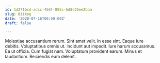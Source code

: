 ```yaml
---
id: 1d271bcd-adcc-466f-886c-6d8d25ee2bba
slug: B11kog
date: '2020-07-16T00:00:00Z'
draft: false

---
```


Molestiae accusantium rerum. Sint amet velit. In esse sint. Eaque iure debitis. Voluptatibus omnis ut. Incidunt aut impedit. Iure harum accusamus. Ea ut officia. Cum fugiat nam. Voluptatum provident earum. Minus et laudantium. Reiciendis eum delenit.
